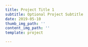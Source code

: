 ```yaml
---
title: Project Title 1
subtitle: Optional Project Subtitle
date: 2019-05-10
thumb_img_path: ''
content_img_path: ''
template: project

---
```

